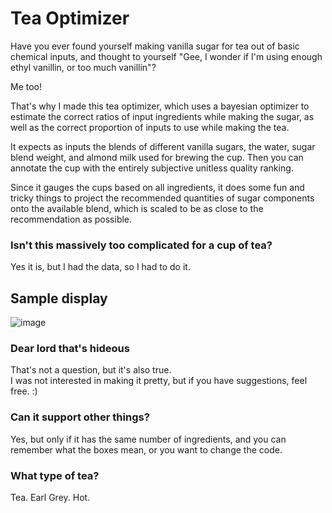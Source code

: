 # Tea Optimizer

Have you ever found yourself making vanilla sugar for tea out of basic chemical inputs, and thought to yourself "Gee, I wonder if I'm using enough ethyl vanillin, or too much vanillin"?

Me too!

That's why I made this tea optimizer, which uses a bayesian optimizer to estimate the correct ratios of input ingredients while making the sugar, as well as the correct proportion of inputs to use while making the tea.

It expects as inputs the blends of different vanilla sugars, the water, sugar blend weight, and almond milk used for brewing the cup.
Then you can annotate the cup with the entirely subjective unitless quality ranking.


Since it gauges the cups based on all ingredients, it does some fun and tricky things to project the recommended quantities of sugar components onto the available blend, which is scaled to be as close to the recommendation as possible.

### Isn't this massively too complicated for a cup of tea?
Yes it is, but I had the data, so I had to do it.

## Sample display
![image](https://github.com/ricecake/tea-optimizer/assets/2078127/594118ac-9fb8-492a-b38f-9867dfe57865)

### Dear lord that's hideous
That's not a question, but it's also true.   
I was not interested in making it pretty, but if you have suggestions, feel free.  :) 

### Can it support other things?
Yes, but only if it has the same number of ingredients, and you can remember what the boxes mean, or you want to change the code.

### What type of tea?
Tea.  Earl Grey.  Hot.
